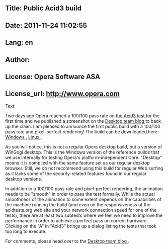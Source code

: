Title: Public Acid3 build
----
Date: 2011-11-24 11:02:55
----
Lang: en
----
Author: 
----
License: Opera Software ASA
----
License_url: http://www.opera.com
----
Text:

<div id="content">
<p>
 Two days ago Opera reached a 100/100 pass rate on
 <a href="http://acid3.acidtests.org/">
  the Acid3 test
 </a>
 for the first time and we published a screenshot on the
 <a href="http://my.opera.com/desktopteam/blog/2008/03/26/opera-and-the-acid3-test">
  Desktop team blog
 </a>
 to back up the claim. I am pleased to announce the first 
	public build with a 100/100 pass rate and pixel-perfect rendering! The build can be downloaded here:
 <a href="http://snapshot.opera.com/windows/opera_wingogi_acid3.zip">
  Windows
 </a>
 ,
 <a href="http://snapshot.opera.com/unix/opera_lingogi_acid3.tar.gz">
  Linux
 </a>
 .
</p>
<p>
 As you will notice, this is not a regular Opera desktop build, but a version of WinGogi desktop. This is the Windows version of the reference builds that we use internally for testing Opera&#39;s platform-independent 
	Core. &quot;Desktop&quot; means it is compiled with the same feature set as our regular desktop browser. Still, we do not recommend using this build for regular Web surfing as it lacks some of the security-related features 
	found in our regular desktop versions.
</p>
<p>
 In addition to a 100/100 pass rate and pixel-perfect rendering, the animation needs to be &quot;smooth&quot; in order to pass the test formally. While the actual smoothness of the animation to some extent depends on the 
	capabilities of the machine running the build (and even on the responsiveness of the acidtests.org web site and your network connection speed for one of the tests), there are at least two subtests 
	where we feel we need to improve the performance in order to achieve a perfect pass on current hardware. Clicking on the &quot;A&quot; in &quot;Acid3&quot; brings up a dialog listing the tests that took too long to execute.
</p>
<p>
 For comments, please head over to the
 <a href="http://my.opera.com/desktopteam/blog/2008/03/28/public-acid3-build">
  Desktop team blog
 </a>
 .
</p>
</div>

